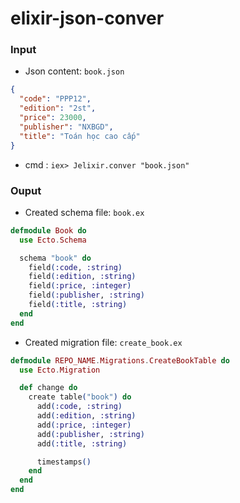 # elixir-json-conver

### Input 
- Json content: `book.json`

```json
{
  "code": "PPP12",
  "edition": "2st",
  "price": 23000,
  "publisher": "NXBGD",
  "title": "Toán học cao cấp"
}
```

- cmd : `iex> Jelixir.conver "book.json"`


### Ouput
- Created schema file: `book.ex`

```ex
defmodule Book do
  use Ecto.Schema

  schema "book" do
    field(:code, :string)
    field(:edition, :string)
    field(:price, :integer)
    field(:publisher, :string)
    field(:title, :string)
  end
end
```

- Created migration file: `create_book.ex`

```ex
defmodule REPO_NAME.Migrations.CreateBookTable do
  use Ecto.Migration

  def change do
    create table("book") do
      add(:code, :string)
      add(:edition, :string)
      add(:price, :integer)
      add(:publisher, :string)
      add(:title, :string)

      timestamps()
    end
  end
end
```
